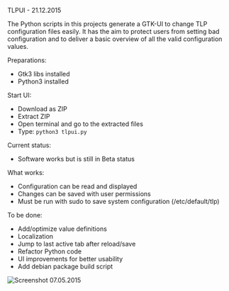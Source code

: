 TLPUI - 21.12.2015

The Python scripts in this projects generate a GTK-UI to change TLP configuration files easily.
It has the aim to protect users from setting bad configuration and to deliver a basic overview of all the valid configuration values.

Preparations:

* Gtk3 libs installed
* Python3 installed

Start UI:

* Download as ZIP
* Extract ZIP
* Open terminal and go to the extracted files
* Type: `python3 tlpui.py`

Current status:

* Software works but is still in Beta status

What works:

* Configuration can be read and displayed
* Changes can be saved with user permissions
* Must be run with sudo to save system configuration (/etc/default/tlp)

To be done:

* Add/optimize value definitions
* Localization
* Jump to last active tab after reload/save
* Refactor Python code
* UI improvements for better usability
* Add debian package build script


![Screenshot 07.05.2015](https://raw.githubusercontent.com/d4nj1/TLPUI/master/screenshot.png)
